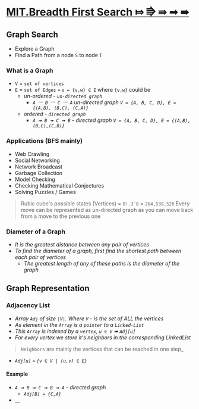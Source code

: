 # [MIT.Breadth First Search ⤇ ⭆ ⇛ ➟ ➠](https://youtu.be/s-CYnVz-uh4?list=PLUl4u3cNGP61Oq3tWYp6V_F-5jb5L2iHb)

## Graph Search

- Explore a Graph
- Find a Path from a node `S` to node `T`

### What is a Graph

- `V` = `set of vertices`
- `E` = `set of Edges` `≈` `e = {v,w} ∈ E` where `{v,w}` could be
  - _un-ordered - `un-directed graph`_
    - _`A ⎻ B ⎻ C ⎻ A` un-directed graph `V = {A, B, C, D}, E = {(A,B), (B,C), (C,A)}`_
  - _ordered - `directed graph`_
    - _`A ➟ B ➟ C ➟ B` - directed graph `V = {A, B, C, D}, E = {(A,B),(B,C),(C,B)}`_

### Applications (BFS mainly)

- Web Crawling
- Social Networking
- Network Broadcast
- Garbage Collection
- Model Checking
- Checking Mathematical Conjectures
- Solving Puzzles  / Games

> Rubic cube's possible states (Vertices) = `8!.3ˆ8` = `264,539,520`
> Every move can be represented as un-directed graph as you can move back from a move to the previous one

### Diameter of a Graph

- _It is the greatest distance between any pair of vertices_
- _To find the diameter of a graph, first find the shortest path between each pair of vertices_
  - _The greatest length of any of these paths is the diameter of the graph_

## Graph Representation

### Adjacency List

- _Array `Adj` of size `|V|`. Where `V` - is the set of ALL the vertices_
- _As element in the `Array` is a `pointer` to a `Linked-List`_
- _This `Array` is indexed by a `vertex`, `u ∈ V` ➠ `Adj[u]`_
- _For every vertex we store it's neighbors in the corresponding LinkedList_

> `Neighbors` are mainly the vertices that can be reached in one step_

- _`Adj[u]` `≈` `{v ∈ V | (u,v) ∈ E}`_

#### Example

- _`A ➟ B ➟ C ➟ B ➟ A` - directed graph_
  - _`Adj[B] = {C,A}`_
- __
